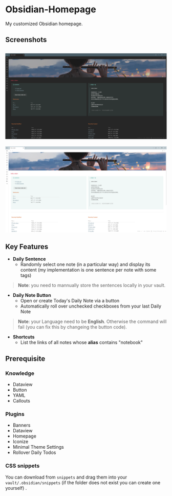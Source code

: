 # Obsidian-Homepage
My customized Obsidian homepage.

## Screenshots
![screenshot](screenshots/dark.png)
---
![screenshot](screenshots/light.png)

## Key Features
- **Daily Sentence**
  - Randomly select one note (in a particular way) and display its content (my implementation is one sentence per note with some tags)
> **Note**: you need to mannually store the sentences locally in your vault.
- **Daily Note Button**
  - Open or create Today's Daily Note via a button
  - Automatically roll over unchecked checkboxes from your last Daily Note
> **Note**: your Language need to be **English**. Otherwise the command will fail (you can fix this by changeing the button code).
- **Shortcuts**
  - List the links of all notes whose **alias** contains "notebook"

## Prerequisite
### Knowledge
- Dataview
- Button
- YAML
- Callouts
### Plugins
- Banners
- Dataview
- Homepage
- Iconize
- Minimal Theme Settings
- Rollover Daily Todos
### CSS snippets
You can download from `snippets` and drag them into your `vault/.obsidian/snippets` (if the folder does not exist you can create one yourself) .
